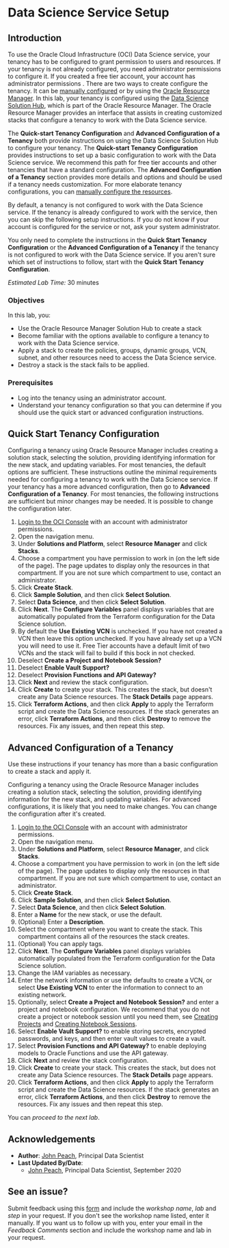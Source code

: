 # Data Science Service Setup

## Introduction

To use the Oracle Cloud Infrastructure (OCI) Data Science service, your tenancy has to be configured to grant permission to users and resources. If your tenancy is not already configured, you need administrator permissions to configure it. If you created a free tier account, your account has administrator permissions . There are two ways to create configure the tenancy. It can be [manually configured](https://docs.cloud.oracle.com/en-us/iaas/data-science/using/configure-tenancy.htm) or by using the [Oracle Resource Manager](https://www.oracle.com/cloud/systems-management/resource-manager/). In this lab, your tenancy is configured using the [Data Science Solution Hub](https://docs.cloud.oracle.com/en-us/iaas/data-science/using/orm-configure-tenancy.htm), which is part of the Oracle Resource Manager. The Oracle Resource Manager provides an interface that assists in creating customized stacks that configure a tenancy to work with the Data Science service.

The **Quick-start Tenancy Configuration** and **Advanced Configuration of a Tenancy** both provide instructions on using the Data Science Solution Hub to configure your tenancy. The **Quick-start Tenancy Configuration** provides instructions to set up a basic configuration to work with the Data Science service. We recommend this path for free tier accounts and other tenancies that have a standard configuration. The **Advanced Configuration of a Tenancy** section provides more details and options and should be used if a tenancy needs customization. For more elaborate tenancy configurations, you can [manually configure the resources](https://docs.cloud.oracle.com/en-us/iaas/data-science/using/configure-tenancy.htm). 

By default, a tenancy is not configured to work with the Data Science service. If the tenancy is already configured to work with the service, then you can skip the following setup instructions. If you do not know if your account is configured for the service or not, ask your system administrator. 

You only need to complete the instructions in the **Quick Start Tenancy Configuration** or the **Advanced Configuration of a Tenancy** if the tenancy is not configured to work with the Data Science service. If you aren't sure which set of instructions to follow, start with the **Quick Start Tenancy Configuration**.

*Estimated Lab Time:* 30 minutes

### Objectives
In this lab, you:
* Use the Oracle Resource Manager Solution Hub to create a stack
* Become familiar with the options available to configure a tenancy to work with the Data Science service.
* Apply a stack to create the policies, groups, dynamic groups, VCN, subnet, and other resources need to access the Data Science service.
* Destroy a stack is the stack fails to be applied.

### Prerequisites

* Log into the tenancy using an administrator account.
* Understand your tenancy configuration so that you can determine if you should use the quick start or advanced configuration instructions. 

## Quick Start Tenancy Configuration

Configuring a tenancy using Oracle Resource Manager includes creating a solution stack, selecting the solution, providing identifying information for the new stack, and updating variables. For most tenancies, the default options are sufficient. These instructions outline the minimal requirements needed for configuring a tenancy to work with the Data Science service. If your tenancy has a more advanced configuration, then go to **Advanced Configuration of a Tenancy**. For most tenancies, the following instructions are sufficient but minor changes may be needed. It is possible to change the configuration later.

1. [Login to the OCI Console](https://www.oracle.com/cloud/sign-in.html) with an account with administrator permissions.
1. Open the navigation menu. 
1. Under **Solutions and Platform**, select **Resource Manager** and click **Stacks**.
1. Choose a compartment you have permission to work in (on the left side of the page). The page updates to display only the resources in that compartment. If you are not sure which compartment to use, contact an administrator.
1. Click **Create Stack**.
1. Click **Sample Solution**, and then click **Select Solution**.
1. Select **Data Science**, and then click **Select Solution**.
1. Click **Next**. The **Configure Variables** panel displays variables that are automatically populated from the Terraform configuration for the Data Science solution.
1. By default the **Use Existing VCN** is unchecked. If you have not created a VCN then leave this option unchecked.  If you have already set up a VCN you will need to use it. Free Tier accounts have a default limit of two VCNs and the stack will fail to build if this bock in not checked.
1. Deselect **Create a Project and Notebook Session?** 
1. Deselect **Enable Vault Support?**
1. Deselect  **Provision Functions and API Gateway?** 
1. Click **Next** and review the stack configuration.
1. Click **Create** to create your stack. This creates the stack, but doesn't create any Data Science resources. The **Stack Details** page appears.
1. Click **Terraform Actions**, and then click **Apply** to apply the Terraform script and create the Data Science resources. If the stack generates an error, click **Terraform Actions**, and then click **Destroy** to remove the resources. Fix any issues, and then repeat this step.

## Advanced Configuration of a Tenancy

Use these instructions if your tenancy has more than a basic configuration to create a stack and apply it.

Configuring a tenancy using the Oracle Resource Manager includes creating a solution stack, selecting the solution, providing identifying information for the new stack, and updating variables. For advanced configurations, it is likely that you need to make changes. You can change the configuration after it's created.

1. [Login to the OCI Console](https://www.oracle.com/cloud/sign-in.html) with an account with administrator permissions.
1. Open the navigation menu. 
1. Under **Solutions and Platform**, select **Resource Manager**, and click **Stacks**.
1. Choose a compartment you have permission to work in (on the left side of the page). The page updates to display only the resources in that compartment. If you are not sure which compartment to use, contact an administrator.
1. Click **Create Stack**.
1. Click **Sample Solution**, and then click **Select Solution**.
1. Select **Data Science**, and then click **Select Solution**.
1. Enter a **Name** for the new stack, or use the default.
1. (Optional) Enter a **Description**.
1. Select the compartment where you want to create the stack. This compartment contains all of the resources the stack creates.
1. (Optional) You can apply tags.
1. Click **Next**. The **Configure Variables** panel displays variables automatically populated from the Terraform configuration for the Data Science solution.
1. Change the IAM variables as necessary.
1. Enter the network information or use the defaults to create a VCN, or select **Use Existing VCN** to enter the information to connect to an existing network.
1. Optionally, select **Create a Project and Notebook Session?** and enter a project and notebook configuration. We recommend that you do not create a project or notebook session until you need them, see [Creating Projects](https://docs.cloud.oracle.com/en-us/iaas/data-science/using/manage-projects.htm#create-project) and [Creating Notebook Sessions](https://docs.cloud.oracle.com/en-us/iaas/data-science/using/manage-notebook-sessions.htm#create-notebooks).
1. Select **Enable Vault Support?** to enable storing secrets, encrypted passwords, and keys, and then enter vault values to create a vault.
1. Select **Provision Functions and API Gateway?** to enable deploying models to Oracle Functions and use the API gateway.
1. Click **Next** and review the stack configuration.
1. Click **Create** to create your stack. This creates the stack, but does not create any Data Science resources. The **Stack Details** page appears.
1. Click **Terraform Actions**, and then click **Apply** to apply the Terraform script and create the Data Science resources. If the stack generates an error, click **Terraform Actions**, and then click **Destroy** to remove the resources. Fix any issues and then repeat this step.

You can *proceed to the next lab*.

## Acknowledgements

* **Author**: [John Peach](https://www.linkedin.com/in/jpeach/), Principal Data Scientist
* **Last Updated By/Date**:
    * [John Peach](https://www.linkedin.com/in/jpeach/), Principal Data Scientist, September 2020

## See an issue?

Submit feedback using this [form](https://apexapps.oracle.com/pls/apex/f?p=133:1:::::P1_FEEDBACK:1) and include the *workshop name*, *lab* and *step* in your request.  If you don't see the workshop name listed, enter it manually. If you want us to follow up with you, enter your email in the *Feedback Comments* section and include the workshop name and lab in your request.
